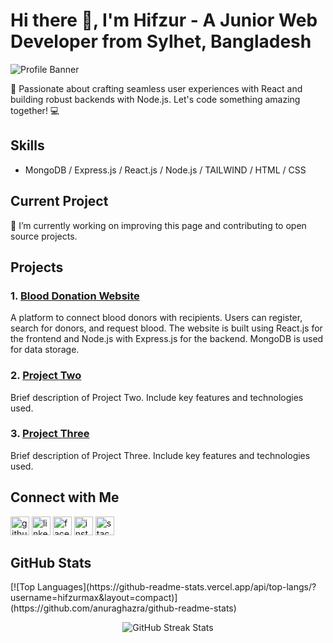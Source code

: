 # Hi there 👋, I'm Hifzur - A Junior Web Developer from Sylhet, Bangladesh

![Profile Banner](https://media.licdn.com/dms/image/C5616AQFNvSJokZIugQ/profile-displaybackgroundimage-shrink_350_1400/0/1601365925495?e=1707350400&v=beta&t=FGsuJA1YZjxuBtFTJSTjZxd6m0y6cypXwF9Bz6SF5aM)

🚀 Passionate about crafting seamless user experiences with React and building robust backends with Node.js. Let's code something amazing together! 💻

## Skills

- MongoDB / Express.js / React.js / Node.js / TAILWIND / HTML / CSS

## Current Project

🔭 I’m currently working on improving this page and contributing to open source projects.

## Projects

### 1. [Blood Donation Website](https://blood-donres.web.app/)

A platform to connect blood donors with recipients. Users can register, search for donors, and request blood. The website is built using React.js for the frontend and Node.js with Express.js for the backend. MongoDB is used for data storage.

### 2. [Project Two](link-to-project2)

Brief description of Project Two. Include key features and technologies used.

### 3. [Project Three](link-to-project3)

Brief description of Project Three. Include key features and technologies used.

## Connect with Me

[<img src='https://cdn.jsdelivr.net/npm/simple-icons@3.0.1/icons/github.svg' alt='github' height='30'>](https://github.com/hifzurmax)  [<img src='https://cdn.jsdelivr.net/npm/simple-icons@3.0.1/icons/linkedin.svg' alt='linkedin' height='30'>](https://www.linkedin.com/in/hifzurmax/)  [<img src='https://cdn.jsdelivr.net/npm/simple-icons@3.0.1/icons/facebook.svg' alt='facebook' height='30'>](https://www.facebook.com/hifzurmax)  [<img src='https://cdn.jsdelivr.net/npm/simple-icons@3.0.1/icons/instagram.svg' alt='instagram' height='30'>](https://www.instagram.com/hifzurmax/)  [<img src='https://cdn.jsdelivr.net/npm/simple-icons@3.0.1/icons/stackoverflow.svg' alt='stackoverflow' height='30'>](https://stackoverflow.com/users/8251108)  

## GitHub Stats

<div style="display: flex; align-items: center; justify-content: center; flex-direction: column;">
[![Top Languages](https://github-readme-stats.vercel.app/api/top-langs/?username=hifzurmax&layout=compact)](https://github.com/anuraghazra/github-readme-stats)

![GitHub Streak Stats](https://streak-stats.demolab.com/?user=hifzurmax)
</div>



